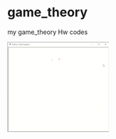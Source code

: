 # game_theory
my game_theory Hw codes

![Extensive-form-nash-finder](https://github.com/AmirSamanMirjalili/game_theory/blob/main/Nash_Solver.gif "Extensive-form-nash-finder")
